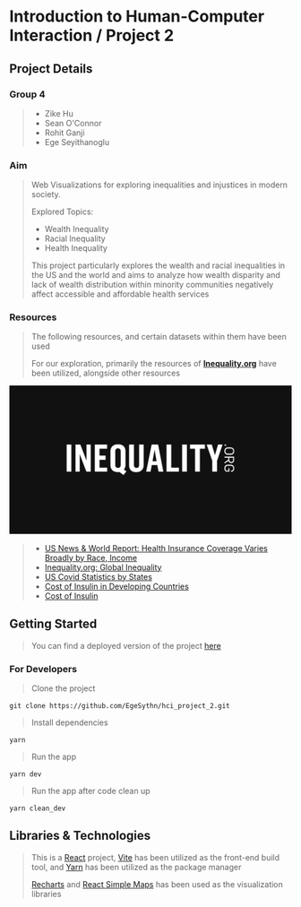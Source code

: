 # Introduction to Human-Computer Interaction / Project 2

## Project Details
### Group 4
> - Zike Hu
> - Sean O'Connor
> - Rohit Ganji
> - Ege Seyithanoglu

### Aim
> Web Visualizations for exploring inequalities and injustices in modern society.
>
> Explored Topics:
> - Wealth Inequality
> - Racial Inequality
> - Health Inequality
>
> This project particularly explores the wealth and racial inequalities in the US and the world
> and aims to analyze how wealth disparity and lack of wealth distribution within minority communities
> negatively affect accessible and affordable health services

### Resources
> The following resources, and certain datasets within them have been used
>
> For our exploration, primarily the resources of **[Inequality.org](https://inequality.org/)** have been utilized, alongside other resources

[![Inequality.org Logo](/src/assets/inequality_logo.png)](https://inequality.org/facts/global-inequality/#global-wealth-inequality)
>
> 
> - [US News & World Report: Health Insurance Coverage Varies Broadly by Race, Income](https://www.usnews.com/news/health-news/articles/2022-09-08/health-insurance-coverage-varies-broadly-by-race-income)
> - [Inequality.org: Global Inequality](https://inequality.org/facts/global-inequality/)
> - [US Covid Statistics by States](https://static-content.springer.com/esm/art%3A10.1007%2Fs40615-020-00833-4/MediaObjects/40615_2020_833_MOESM10_ESM.pdf)
> - [Cost of Insulin in Developing Countries](https://experiment.com/u/3ayn7A)
> - [Cost of Insulin](https://worldpopulationreview.com/country-rankings/cost-of-insulin-by-country)

## Getting Started
> You can find a deployed version of the project [here](https://egesythn.github.io/hci_project_2/)

### For Developers
> Clone the project
```
git clone https://github.com/EgeSythn/hci_project_2.git
```

> Install dependencies
```
yarn
```

> Run the app
```
yarn dev
```

> Run the app after code clean up
```
yarn clean_dev
```

## Libraries & Technologies
> This is a [React](https://reactjs.org/) project, [Vite](https://vitejs.dev/) has been utilized as the front-end build tool, and [Yarn](https://yarnpkg.com/) has been utilized as the package manager
>
> [Recharts](https://recharts.org/en-US/) and [React Simple Maps](https://www.react-simple-maps.io/) has been used as the visualization libraries

